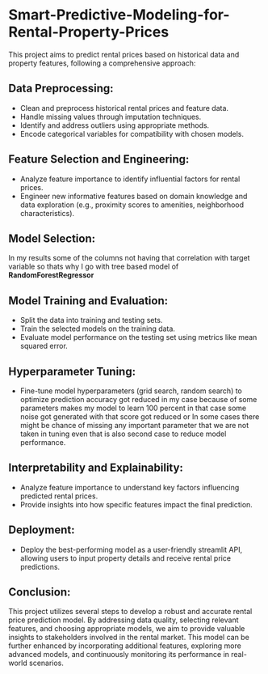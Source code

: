 # Smart-Predictive-Modeling-for-Rental-Property-Prices

This project aims to predict rental prices based on historical data and property features, following a comprehensive approach:

## Data Preprocessing:

* Clean and preprocess historical rental prices and feature data.
* Handle missing values through imputation techniques.
* Identify and address outliers using appropriate methods.
* Encode categorical variables for compatibility with chosen models.
  
## Feature Selection and Engineering:

* Analyze feature importance to identify influential factors for rental prices.
* Engineer new informative features based on domain knowledge and data exploration (e.g., proximity scores to amenities, neighborhood characteristics).

## Model Selection:

In my results some of the columns not having that correlation with target variable so thats why I go with tree based model of **RandomForestRegressor**

## Model Training and Evaluation:

* Split the data into training and testing sets.
* Train the selected models on the training data.
* Evaluate model performance on the testing set using metrics like mean squared error.
  
## Hyperparameter Tuning:

* Fine-tune model hyperparameters (grid search, random search) to optimize prediction accuracy got reduced in my case because of some parameters makes my model to learn 100 percent in that case some noise got generated with that score got reduced or In some cases there might be chance of missing any important parameter that we are not taken in tuning even that is also second case to reduce model performance.
  
## Interpretability and Explainability:

* Analyze feature importance to understand key factors influencing predicted rental prices.
* Provide insights into how specific features impact the final prediction.
  
## Deployment:

* Deploy the best-performing model as a user-friendly streamlit API, allowing users to input property details and receive rental price predictions.

## Conclusion:

This project utilizes several steps to develop a robust and accurate rental price prediction model. By addressing data quality, selecting relevant features, and choosing appropriate models, we aim to provide valuable insights to stakeholders involved in the rental market. This model can be further enhanced by incorporating additional features, exploring more advanced models, and continuously monitoring its performance in real-world scenarios.

